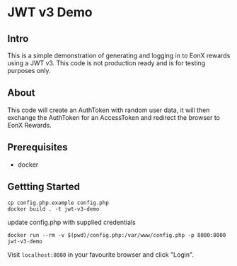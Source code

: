 # JWT v3 Demo

## Intro
This is a simple demonstration of generating and logging in to EonX rewards using a JWT v3.  This code is not production ready and is for testing purposes only.

## About
This code will create an AuthToken with random user data, it will then exchange the AuthToken for an AccessToken and redirect the browser to EonX Rewards.  

## Prerequisites
 - docker

## Gettting Started
 
 ```shell script
cp config.php.example config.php    
docker build . -t jwt-v3-demo    
``` 

update config.php with supplied credentials

```shell script
docker run --rm -v $(pwd)/config.php:/var/www/config.php -p 8080:8000 jwt-v3-demo
```
 
Visit `localhost:8080` in your favourite browser and click "Login".
